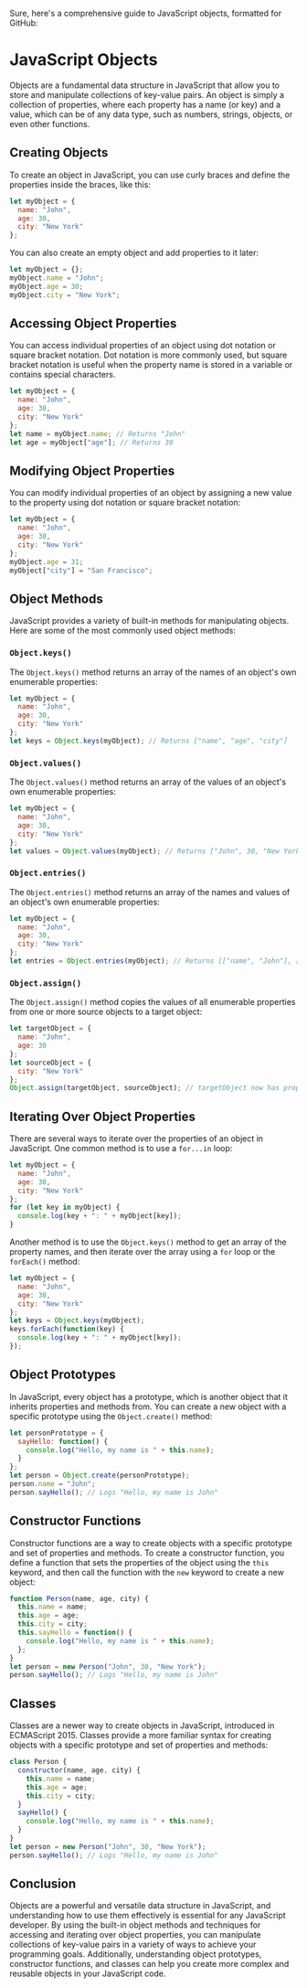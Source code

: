 Sure, here's a comprehensive guide to JavaScript objects, formatted for GitHub:

# JavaScript Objects

Objects are a fundamental data structure in JavaScript that allow you to store and manipulate collections of key-value pairs. An object is simply a collection of properties, where each property has a name (or key) and a value, which can be of any data type, such as numbers, strings, objects, or even other functions.

## Creating Objects

To create an object in JavaScript, you can use curly braces and define the properties inside the braces, like this:

```javascript
let myObject = {
  name: "John",
  age: 30,
  city: "New York"
};
```

You can also create an empty object and add properties to it later:

```javascript
let myObject = {};
myObject.name = "John";
myObject.age = 30;
myObject.city = "New York";
```

## Accessing Object Properties

You can access individual properties of an object using dot notation or square bracket notation. Dot notation is more commonly used, but square bracket notation is useful when the property name is stored in a variable or contains special characters.

```javascript
let myObject = {
  name: "John",
  age: 30,
  city: "New York"
};
let name = myObject.name; // Returns "John"
let age = myObject["age"]; // Returns 30
```

## Modifying Object Properties

You can modify individual properties of an object by assigning a new value to the property using dot notation or square bracket notation:

```javascript
let myObject = {
  name: "John",
  age: 30,
  city: "New York"
};
myObject.age = 31;
myObject["city"] = "San Francisco";
```

## Object Methods

JavaScript provides a variety of built-in methods for manipulating objects. Here are some of the most commonly used object methods:

### `Object.keys()`

The `Object.keys()` method returns an array of the names of an object's own enumerable properties:

```javascript
let myObject = {
  name: "John",
  age: 30,
  city: "New York"
};
let keys = Object.keys(myObject); // Returns ["name", "age", "city"]
```

### `Object.values()`

The `Object.values()` method returns an array of the values of an object's own enumerable properties:

```javascript
let myObject = {
  name: "John",
  age: 30,
  city: "New York"
};
let values = Object.values(myObject); // Returns ["John", 30, "New York"]
```

### `Object.entries()`

The `Object.entries()` method returns an array of the names and values of an object's own enumerable properties:

```javascript
let myObject = {
  name: "John",
  age: 30,
  city: "New York"
};
let entries = Object.entries(myObject); // Returns [["name", "John"], ["age", 30], ["city", "New York"]]
```

### `Object.assign()`

The `Object.assign()` method copies the values of all enumerable properties from one or more source objects to a target object:

```javascript
let targetObject = {
  name: "John",
  age: 30
};
let sourceObject = {
  city: "New York"
};
Object.assign(targetObject, sourceObject); // targetObject now has properties "name", "age", and "city"
```

## Iterating Over Object Properties

There are several ways to iterate over the properties of an object in JavaScript. One common method is to use a `for...in` loop:

```javascript
let myObject = {
  name: "John",
  age: 30,
  city: "New York"
};
for (let key in myObject) {
  console.log(key + ": " + myObject[key]);
}
```

Another method is to use the `Object.keys()` method to get an array of the property names, and then iterate over the array using a `for` loop or the `forEach()` method:

```javascript
let myObject = {
  name: "John",
  age: 30,
  city: "New York"
};
let keys = Object.keys(myObject);
keys.forEach(function(key) {
  console.log(key + ": " + myObject[key]);
});
```

## Object Prototypes

In JavaScript, every object has a prototype, which is another object that it inherits properties and methods from. You can create a new object with a specific prototype using the `Object.create()` method:

```javascript
let personPrototype = {
  sayHello: function() {
    console.log("Hello, my name is " + this.name);
  }
};
let person = Object.create(personPrototype);
person.name = "John";
person.sayHello(); // Logs "Hello, my name is John"
```

## Constructor Functions

Constructor functions are a way to create objects with a specific prototype and set of properties and methods. To create a constructor function, you define a function that sets the properties of the object using the `this` keyword, and then call the function with the `new` keyword to create a new object:

```javascript
function Person(name, age, city) {
  this.name = name;
  this.age = age;
  this.city = city;
  this.sayHello = function() {
    console.log("Hello, my name is " + this.name);
  };
}
let person = new Person("John", 30, "New York");
person.sayHello(); // Logs "Hello, my name is John"
```

## Classes

Classes are a newer way to create objects in JavaScript, introduced in ECMAScript 2015. Classes provide a more familiar syntax for creating objects with a specific prototype and set of properties and methods:

```javascript
class Person {
  constructor(name, age, city) {
    this.name = name;
    this.age = age;
    this.city = city;
  }
  sayHello() {
    console.log("Hello, my name is " + this.name);
  }
}
let person = new Person("John", 30, "New York");
person.sayHello(); // Logs "Hello, my name is John"
```

## Conclusion

Objects are a powerful and versatile data structure in JavaScript, and understanding how to use them effectively is essential for any JavaScript developer. By using the built-in object methods and techniques for accessing and iterating over object properties, you can manipulate collections of key-value pairs in a variety of ways to achieve your programming goals. Additionally, understanding object prototypes, constructor functions, and classes can help you create more complex and reusable objects in your JavaScript code.

